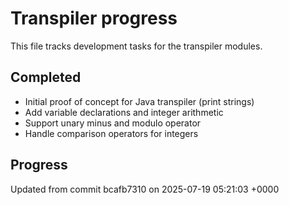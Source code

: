 # Transpiler progress

This file tracks development tasks for the transpiler modules.

## Completed

- Initial proof of concept for Java transpiler (print strings)
- Add variable declarations and integer arithmetic
- Support unary minus and modulo operator
- Handle comparison operators for integers

## Progress

Updated from commit bcafb7310 on 2025-07-19 05:21:03 +0000

